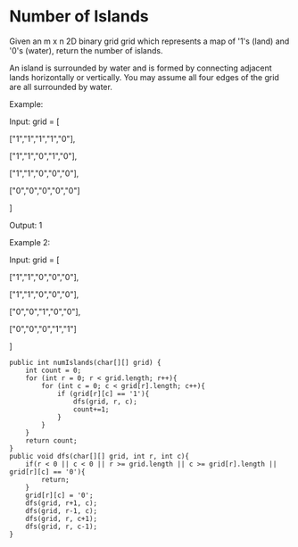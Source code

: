 # Number of Islands

Given an m x n 2D binary grid grid which represents a map of '1's (land) and '0's (water), return the number of islands.

An island is surrounded by water and is formed by connecting adjacent lands horizontally or vertically. You may assume all four edges of the grid are all surrounded by water.

Example:

Input: grid = [

  ["1","1","1","1","0"],

  ["1","1","0","1","0"],

  ["1","1","0","0","0"],

  ["0","0","0","0","0"]

]

Output: 1


Example 2:

Input: grid = [

  ["1","1","0","0","0"],
 
  ["1","1","0","0","0"],
 
  ["0","0","1","0","0"],
 
  ["0","0","0","1","1"]

]


    public int numIslands(char[][] grid) {
        int count = 0;
        for (int r = 0; r < grid.length; r++){
            for (int c = 0; c < grid[r].length; c++){
                if (grid[r][c] == '1'){
                    dfs(grid, r, c);
                    count+=1;
                }
            }
        }
        return count;
    }
    public void dfs(char[][] grid, int r, int c){
        if(r < 0 || c < 0 || r >= grid.length || c >= grid[r].length || grid[r][c] == '0'){
            return;
        }
        grid[r][c] = '0';
        dfs(grid, r+1, c);
        dfs(grid, r-1, c);
        dfs(grid, r, c+1);
        dfs(grid, r, c-1);
    }	
